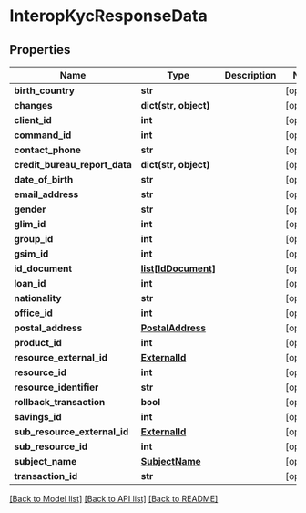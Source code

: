 # InteropKycResponseData

## Properties
Name | Type | Description | Notes
------------ | ------------- | ------------- | -------------
**birth_country** | **str** |  | [optional] 
**changes** | **dict(str, object)** |  | [optional] 
**client_id** | **int** |  | [optional] 
**command_id** | **int** |  | [optional] 
**contact_phone** | **str** |  | [optional] 
**credit_bureau_report_data** | **dict(str, object)** |  | [optional] 
**date_of_birth** | **str** |  | [optional] 
**email_address** | **str** |  | [optional] 
**gender** | **str** |  | [optional] 
**glim_id** | **int** |  | [optional] 
**group_id** | **int** |  | [optional] 
**gsim_id** | **int** |  | [optional] 
**id_document** | [**list[IdDocument]**](IdDocument.md) |  | [optional] 
**loan_id** | **int** |  | [optional] 
**nationality** | **str** |  | [optional] 
**office_id** | **int** |  | [optional] 
**postal_address** | [**PostalAddress**](PostalAddress.md) |  | [optional] 
**product_id** | **int** |  | [optional] 
**resource_external_id** | [**ExternalId**](ExternalId.md) |  | [optional] 
**resource_id** | **int** |  | [optional] 
**resource_identifier** | **str** |  | [optional] 
**rollback_transaction** | **bool** |  | [optional] 
**savings_id** | **int** |  | [optional] 
**sub_resource_external_id** | [**ExternalId**](ExternalId.md) |  | [optional] 
**sub_resource_id** | **int** |  | [optional] 
**subject_name** | [**SubjectName**](SubjectName.md) |  | [optional] 
**transaction_id** | **str** |  | [optional] 

[[Back to Model list]](../README.md#documentation-for-models) [[Back to API list]](../README.md#documentation-for-api-endpoints) [[Back to README]](../README.md)

